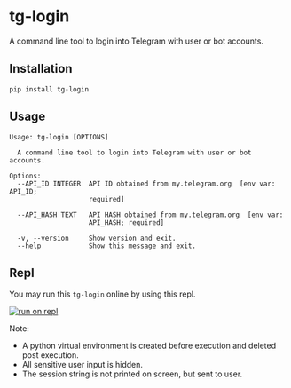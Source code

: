 # tg-login

A command line tool to login into Telegram with user or bot accounts.

## Installation

```shell
pip install tg-login
```

## Usage

```shell
Usage: tg-login [OPTIONS]

  A command line tool to login into Telegram with user or bot accounts.

Options:
  --API_ID INTEGER  API ID obtained from my.telegram.org  [env var: API_ID;
                    required]

  --API_HASH TEXT   API HASH obtained from my.telegram.org  [env var:
                    API_HASH; required]

  -v, --version     Show version and exit.
  --help            Show this message and exit.
```

## Repl

You may run this `tg-login` online by using this repl.

[![run on repl](https://docs.replit.com/images/repls/run-on-replit.svg)](https://replit.com/@aahnik/tg-login)

Note:

- A python virtual environment is created before execution and deleted post execution.
- All sensitive user input is hidden.
- The session string is not printed on screen, but sent to user.
